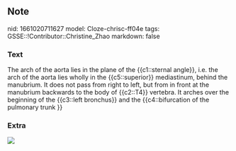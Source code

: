 ## Note
nid: 1661020711627
model: Cloze-chrisc-ff04e
tags: GSSE::!Contributor::Christine_Zhao
markdown: false

### Text
The arch of the aorta lies in the plane of the {{c1::sternal angle}}, i.e. the arch of the aorta lies wholly in the {{c5::superior}} mediastinum, behind the manubrium. It does not pass from right to left, but from in front at the manubrium backwards to the body of {{c2::T4}} vertebra. It arches over the beginning of the {{c3::left bronchus}} and the {{c4::bifurcation of the pulmonary trunk }}

### Extra
<img src="Screen%20Shot%202021-06-03%20at%2011.22.38%20am.png">
